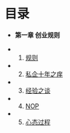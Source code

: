 目录
===
* **第一章 创业规则**
 - 01. [规则](book/Chapter01/1.1-variable.md)
 - 02. [私企十年之痒](book/Chapter01/1.2-const.md)
 - 03. [经验之谈](book/Chapter01/1.3-string.md)
 - 04. [NOP](book/Chapter01/1.4-pointer.md)
 - 05. [心态过程](book/Chapter01/1.5-array.md)
